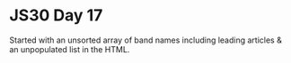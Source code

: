 # JS30 Day 17

Started with an unsorted array of band names including leading articles & an unpopulated list in the HTML.

